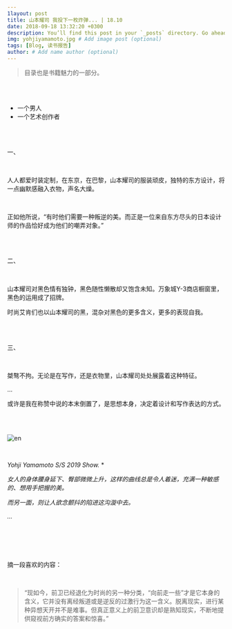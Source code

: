 ```yaml
---
1layout: post
title: 山本耀司 我投下一枚炸弹... | 18.10
date: 2018-09-18 13:32:20 +0300
description: You’ll find this post in your `_posts` directory. Go ahead and edit it and re-build the site to see your changes. # Add post description (optional)
img: yohjiyamamoto.jpg # Add image post (optional)
tags: [Blog, 读书报告]
author: # Add name author (optional)
---
```




> 目录也是书籍魅力的一部分。

<br/>

<br/>

* 一个男人
* 一个艺术创作者

<br/>

<br/>

一、

<br/>

人人都爱时装定制，在东京，在巴黎，山本耀司的服装顽皮，独特的东方设计，将一点幽默感融入衣物，声名大燥。

<br/>

正如他所说，“有时他们需要一种叛逆的美。而正是一位来自东方尽头的日本设计师的作品恰好成为他们的嘲弄对象。”

<br/>

<br/>

二、

<br/>

山本耀司对黑色情有独钟，黑色随性懒散却又饱含未知。万象城Y-3商店橱窗里，黑色的运用成了招牌。

时尚艾肯们也以山本耀司的黑，混杂对黑色的更多含义，更多的表现自我。

<br/>

<br/>

三、

<br/>

桀骜不拘。无论是在写作，还是衣物里，山本耀司处处展露着这种特征。

...

或许是我在称赞中说的本末倒置了，是思想本身，决定着设计和写作表达的方式。

<br/>

<br/>



![en](https://wx1.sinaimg.cn/mw690/006UfI1Vgy1fvsm4yepfdj31hc0nfwgz.jpg)

 <br/>

*Yohji Yamamoto S/S  2019 Show.*   *  

*女人的身体腰身延下、臀部微微上升，这样的曲线总是令人着迷，充满一种敏感的、想用手把握的美。*

*而另一面，则让人欲念颤抖的陷进这沟漩中去。*

*...*

**<br/>**

<br/>

<br/>

摘一段喜欢的内容：

<br/>

> “现如今，前卫已经退化为时尚的另一种分类，“向前走一些”才是它本身的含义，它并没有离经叛道或是逆反的过激行为这一含义。脱离现实，进行某种异想天开并不是难事。但真正意义上的前卫意识却是熟知现实，不断地提供窥视前方确实的答案和惊喜。”

<br/>

<br/>






